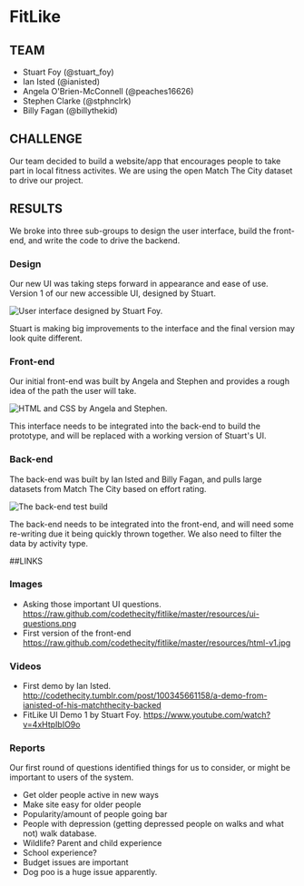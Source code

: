 FitLike
=======

## TEAM

- Stuart Foy (@stuart_foy)
- Ian Isted (@ianisted)
- Angela O'Brien-McConnell (@peaches16626)
- Stephen Clarke (@stphnclrk)
- Billy Fagan (@billythekid)

## CHALLENGE

Our team decided to build a website/app that encourages people to take part in local fitness activites. We are using the open Match The City dataset to drive our project.


## RESULTS

We broke into three sub-groups to design the user interface, build the front-end, and write the code to drive the backend.

### Design

Our new UI was taking steps forward in appearance and ease of use.
Version 1 of our new accessible UI, designed by Stuart.

![User interface designed by Stuart Foy.](https://raw.github.com/codethecity/fitlike/master/resources/ui-v1.png)

Stuart is making big improvements to the interface and the final version may look quite different.


### Front-end

Our initial front-end was built by Angela and Stephen and provides a rough idea of the path the user will take.

![HTML and CSS by Angela and Stephen.](https://raw.github.com/codethecity/fitlike/master/resources/html-v1.jpg)

This interface needs to be integrated into the back-end to build the prototype, and will be replaced with a working version of Stuart's UI.


### Back-end

The back-end was built by Ian Isted and Billy Fagan, and pulls large datasets from Match The City based on effort rating.

![The back-end test build](https://raw.github.com/codethecity/fitlike/master/resources/backend-v1.jpg)

The back-end needs to be integrated into the front-end, and will need some re-writing due it being quickly thrown together. We also need to filter the data by activity type.



##LINKS


### Images

- Asking those important UI questions. https://raw.github.com/codethecity/fitlike/master/resources/ui-questions.png
- First version of the front-end https://raw.github.com/codethecity/fitlike/master/resources/html-v1.jpg

### Videos

- First demo by Ian Isted. http://codethecity.tumblr.com/post/100345661158/a-demo-from-ianisted-of-his-matchthecity-backed
- FitLike UI Demo 1 by Stuart Foy. https://www.youtube.com/watch?v=4xHtpIbIO9o

### Reports

Our first round of questions identified things for us to consider, or might be important to users of the system.

- Get older people active in new ways
- Make site easy for older people
- Popularity/amount of people going bar
- People with depression (getting depressed people on walks and what not) walk database.
- Wildlife? Parent and child experience
- School experience?
- Budget issues are important
- Dog poo is a huge issue apparently. 
